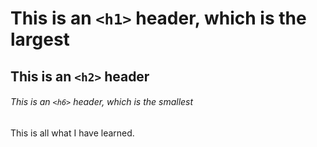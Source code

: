 # This is an `<h1>` header, which is the largest

## This is an `<h2>` header

###### This is an `<h6>` header, which is the smallest

This is all what I have learned.
